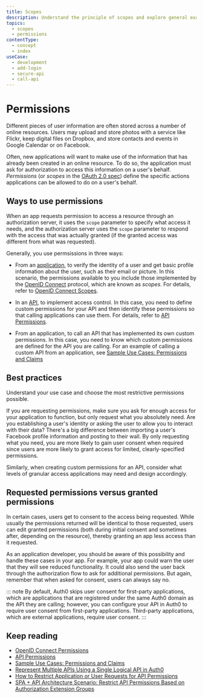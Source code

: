 ```yaml
---
title: Scopes
description: Understand the principle of scopes and explore general examples of their use.
topics:
  - scopes
  - permissions
contentType:
  - concept
  - index
useCase:
  - development
  - add-login
  - secure-api
  - call-api
---
```

# Permissions

Different pieces of user information are often stored across a number of online resources. Users may upload and store photos with a service like Flickr, keep digital files on Dropbox, and store contacts and events in Google Calendar or on Facebook.

Often, new applications will want to make use of the information that has already been created in an online resource. To do so, the application must ask for authorization to access this information on a user's behalf. _Permissions_ (or _scopes_ in the [OAuth 2.0 spec](https://tools.ietf.org/html/rfc6749#section-3.3)) define the specific actions applications can be allowed to do on a user's behalf.

## Ways to use permissions

When an app requests permission to access a resource through an authorization server, it uses the `scope` parameter to specify what access it needs, and the authorization server uses the `scope` parameter to respond with the access that was actually granted (if the granted access was different from what was requested).

Generally, you use permsissions in three ways:

* From an [application](/applications), to verify the identity of a user and get basic profile information about the user, such as their email or picture. In this scenario, the permissions available to you include those implemented by the [OpenID Connect](/protocols/oidc) protocol, which are known as _scopes_. For details, refer to [OpenID Connect Scopes](/scopes/current/oidc-scopes).

* In an [API](/apis), to implement access control. In this case, you need to define custom permissions for your API and then identify these permissions so that calling applications can use them. For details, refer to [API Permissions](/scopes/current/api-scopes).

* From an application, to call an API that has implemented its own custom permissions. In this case, you need to know which custom permissions are defined for the API you are calling. For an example of calling a custom API from an application, see [Sample Use Cases: Permissions and Claims](/scopes/current/sample-use-cases#request-custom-API-access)

## Best practices

Understand your use case and choose the most restrictive permissions possible. 

If you are requesting permissions, make sure you ask for enough access for your application to function, but only request what you absolutely need. Are you establishing a user's identity or asking the user to allow you to interact with their data? There's a big difference between importing a user's Facebook profile information and posting to their wall. By only requesting what you need, you are more likely to gain user consent when required since users are more likely to grant access for limited, clearly-specified permissions. 

Similarly, when creating custom permissions for an API, consider what levels of granular access applications may need and design accordingly.

## Requested permissions versus granted permissions

In certain cases, users get to consent to the access being requested. While usually the permissions returned will be identical to those requested, users can edit granted permissions (both during initial consent and sometimes after, depending on the resource), thereby granting an app less access than it requested. 

As an application developer, you should be aware of this possibility and handle these cases in your app. For example, your app could warn the user that they will see reduced functionality. It could also send the user back through the authorization flow to ask for additional permissions. But again, remember that when asked for consent, users can always say no.

::: note
By default, Auth0 skips user consent for first-party applications, which are applications that are registered under the same Auth0 domain as the API they are calling; however, you can configure your API in Auth0 to require user consent from first-party applications. Third-party applications, which are external applications, require user consent.
:::

## Keep reading

- [OpenID Connect Permissions](/scopes/current/oidc-scopes)
- [API Permissions](/scopes/current/api-scopes)
- [Sample Use Cases: Permissions and Claims](/scopes/current/sample-use-cases)
- [Represent Multiple APIs Using a Single Logical API in Auth0](/api-auth/tutorials/represent-multiple-apis)
- [How to Restrict Application or User Requests for API Permissions](/api-auth/restrict-requests-for-scopes)
- [SPA + API Architecture Scenario: Restrict API Permissions Based on Authorization Extension Groups](/architecture-scenarios/spa-api/part-2#configure-the-authorization-extension)
